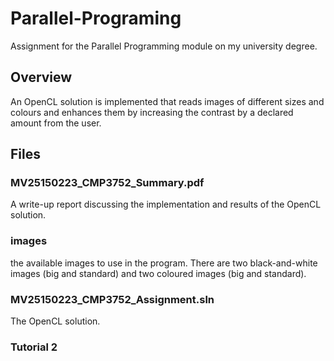 # Parallel-Programing
Assignment for the Parallel Programming module on my university degree.

## Overview
An OpenCL solution is implemented that reads images of different sizes and colours and enhances them by increasing the contrast by a declared amount from the user.

## Files

### MV25150223_CMP3752_Summary.pdf
A write-up report discussing the implementation and results of the OpenCL solution.

### images
the available images to use in the program. There are two black-and-white images (big and standard) and two coloured images (big and standard).

### MV25150223_CMP3752_Assignment.sln
The OpenCL solution.

### Tutorial 2
